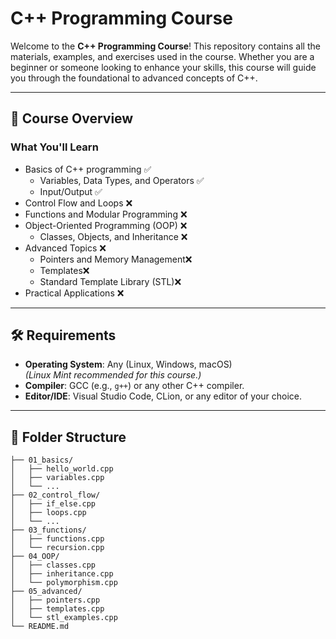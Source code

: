 # C++ Programming Course

Welcome to the **C++ Programming Course**! This repository contains all the materials, examples, and exercises used in the course. Whether you are a beginner or someone looking to enhance your skills, this course will guide you through the foundational to advanced concepts of C++.

---

## 🚀 **Course Overview**

### **What You'll Learn**
- Basics of C++ programming ✅
  - Variables, Data Types, and Operators ✅
  - Input/Output ✅
- Control Flow and Loops ❌
- Functions and Modular Programming ❌
- Object-Oriented Programming (OOP) ❌
  - Classes, Objects, and Inheritance ❌
- Advanced Topics ❌
  - Pointers and Memory Management❌
  - Templates❌
  - Standard Template Library (STL)❌
- Practical Applications ❌

---

## 🛠️ **Requirements**
- **Operating System**: Any (Linux, Windows, macOS)  
  *(Linux Mint recommended for this course.)*
- **Compiler**: GCC (e.g., `g++`) or any other C++ compiler.
- **Editor/IDE**: Visual Studio Code, CLion, or any editor of your choice.

---

## 📂 **Folder Structure**

```plaintext
├── 01_basics/
│   ├── hello_world.cpp
│   ├── variables.cpp
│   └── ...
├── 02_control_flow/
│   ├── if_else.cpp
│   ├── loops.cpp
│   └── ...
├── 03_functions/
│   ├── functions.cpp
│   └── recursion.cpp
├── 04_OOP/
│   ├── classes.cpp
│   ├── inheritance.cpp
│   └── polymorphism.cpp
├── 05_advanced/
│   ├── pointers.cpp
│   ├── templates.cpp
│   └── stl_examples.cpp
└── README.md

